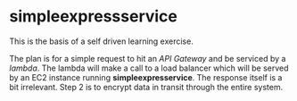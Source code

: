 # simpleexpressservice
This is the basis of a self driven learning exercise.

The plan is for a simple request to hit an *API Gateway* and be serviced by a *lambda*. The lambda will make a call to a load balancer which will be served by an EC2 instance running **simpleexpresservice**. The response itself is a bit irrelevant.
Step 2 is to encrypt data in transit through the entire system.